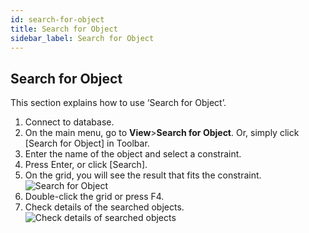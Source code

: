 ```yaml
---
id: search-for-object
title: Search for Object
sidebar_label: Search for Object
---
```


## Search for Object

This section explains how to use ‘Search for Object’.

1. Connect to database.
2. On the main menu, go to **View**>**Search for Object**. Or, simply click [Search for Object] in Toolbar.
3. Enter the name of the object and select a constraint.
4. Press Enter, or click [Search].
5. On the grid, you will see the result that fits the constraint.
![Search for Object](https://s3.ap-northeast-2.amazonaws.com/sqlgate-manual-content/0297D718881B6D3D0D7FE9508E597F99.jpg)
6. Double-click the grid or press F4.
7. Check details of the searched objects.
![Check details of searched objects](https://s3.ap-northeast-2.amazonaws.com/sqlgate-manual-content/6E4F87B1D5E56901DFD908D2021B8C8A.jpg)

